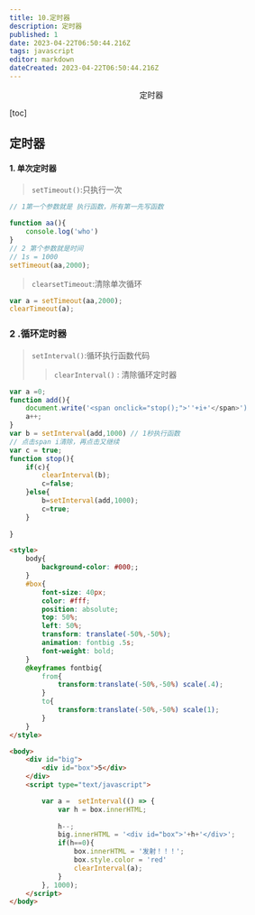 ```yaml
---
title: 10.定时器
description: 定时器
published: 1
date: 2023-04-22T06:50:44.216Z
tags: javascript
editor: markdown
dateCreated: 2023-04-22T06:50:44.216Z
---
```


<center>定时器</center>



[toc]



## 定时器

#### 1. 单次定时器

> `setTimeout()`:只执行一次

```js
// 1第一个参数就是 执行函数，所有第一先写函数

function aa(){
    console.log('who')
}
// 2 第个参数就是时间  
// 1s = 1000
setTimeout(aa,2000);
```

> `clearsetTimeout`:清除单次循环

```js
var a = setTimeout(aa,2000);
clearTimeout(a);     
```



### 2 .循环定时器

> `setInterval()`:循环执行函数代码
>
> > `clearInterval()` : 清除循环定时器

```js
var a =0;
function add(){
    document.write('<span onclick="stop();">''+i+'</span>')
    a++;
}
var b = setInterval(add,1000) // 1秒执行函数
// 点击span i清除，再点击又继续
var c = true;
function stop(){
    if(c){
        clearInterval(b);
        c=false;
    }else{
        b=setInterval(add,1000);
        c=true;
    }
    
}

```

```html
<style>
    body{
        background-color: #000;;
    }
    #box{
        font-size: 40px;
        color: #fff;
        position: absolute;
        top: 50%;
        left: 50%;
        transform: translate(-50%,-50%);
        animation: fontbig .5s;
        font-weight: bold;
    }
    @keyframes fontbig{
        from{
            transform:translate(-50%,-50%) scale(.4);
        }
        to{
            transform:translate(-50%,-50%) scale(1);
        }
    }
</style>

<body>
    <div id="big">
        <div id="box">5</div>
    </div>
    <script type="text/javascript">

        var a =  setInterval(() => {
            var h = box.innerHTML;
    
            h--;
            big.innerHTML = '<div id="box">'+h+'</div>';
            if(h==0){
                box.innerHTML = '发射！！！';
                box.style.color = 'red'
                clearInterval(a);
            }
        }, 1000);
    </script>
</body>
```



















